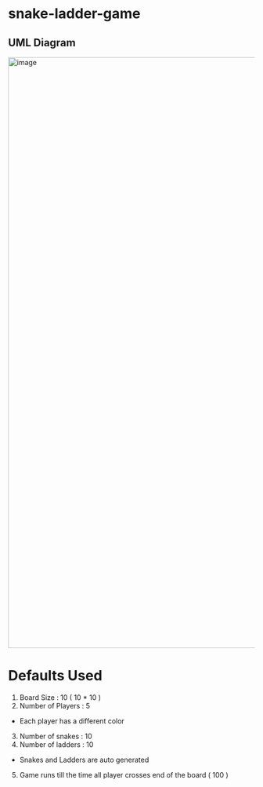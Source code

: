 # snake-ladder-game 
## UML Diagram

<img width="1205" alt="image" src="https://user-images.githubusercontent.com/32551150/192149121-38af1ea5-788b-44e9-9cf2-639fcd145e51.png">

# Defaults Used
1. Board Size : 10 ( 10 * 10 )
2. Number of Players : 5
  * Each player has a different color
3. Number of snakes : 10
4. Number of ladders : 10
  * Snakes and Ladders are auto generated
5. Game runs till the time all player crosses end of the board ( 100 )

